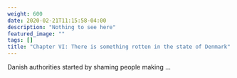 ```yaml
---
weight: 600
date: 2020-02-21T11:15:58-04:00
description: "Nothing to see here"
featured_image: ""
tags: []
title: "Chapter VI: There is something rotten in the state of Denmark"
---
```


Danish authorities started by shaming people making ...
